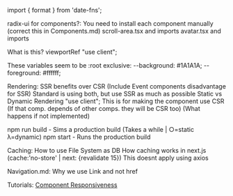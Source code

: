 import { format } from 'date-fns';

radix-ui for components?:
You need to install each component manually (correct this in Components.md)
scroll-area.tsx and imports
avatar.tsx and imports

What is this?
viewportRef
"use client";


These variables seem to be :root exclusive:
  --background: #1A1A1A;
  --foreground: #ffffff;

Rendering:
SSR benefits over CSR (Include Event components disadvantage for SSR)
Standard is using both, but use SSR as much as possible
Static vs Dynamic  Rendering
"use client"; This is for making the component use CSR (If that comp. depends of other comps. they will be CSR too) (What happens if not implemented)

npm run build - Sims a production build (Takes a while | ○=static λ=dynamic)
npm start - Runs the production build

Caching:
How to use File System as DB
How caching works in next.js (cache:'no-store' | next: {revalidate 15}) This doesnt apply using axios

Navigation.md:
Why we use Link and not href

Tutorials:
[Component Responsiveness](https://youtu.be/l04dDYW-QaI?si=vvSMTF165X0vxTMb)